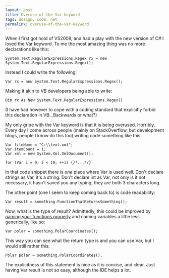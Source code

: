 ```yaml
---
layout: post
title: Overuse of the Var keyword
Tags: design, code, net
permalink: overuse-of-the-var-keyword
---
```


When I first got hold of VS2008, and had a play with the new version of C# I loved the Var keyword.  To me the most amazing thing was no more declarations like this:

    System.Text.RegularExpressions.Regex rx = new System.Text.RegularExpressions.Regex();

Instead I could write the following:

    Var rx = new System.Text.RegularExpressions.Regex();

Making it akin to VB developers being able to write:

    Dim rx As New System.Text.RegularExpressions.Regex()

(I have had however to cope with a coding standard that explicitly forbid this declaration in VB...Backwards or what?)

My only gripe with the Var keyword is that it is being overused. Horribly.  Every day I come across people (mainly on StackOverflow, but development blogs, people I know do this too) writing code something like this:

    Var fileName = "C:\\text.xml";
	Var itemCount = 1;
	Var xml = new System.Xml.XmlDocument();

	for (Var i = 0; i < 10; ++i) {/*...*/}
	
In that code snippet there is *one* place where Var is used well.  Don't declare strings as Var, it's a string. Don't declare int as Var, not only is it not necessary, it hasn't saved you any typing, they are both 3 characters long.

The other point (one I seem to keep coming back to) is code readability:

    Var result = something.FunctionThatReturnsSomething();

Now, what is the type of result?  Admittedly, this could be improved by [naming your functions properly][1] and naming variables a little less generically, like so:

    Var polar = something.PolarCoordinates();

This way you can see what the return type is and you can use Var, but I would still rather this:

    Polar polar = something.PolarCoordinates();

The explicitness of this statement is nice as it is concise, and clear. Just having Var result is not so easy, although the IDE helps a lot.

[1]: http://www.stormbase.net/coming-from-something-as-opposed-to-going-to-something
